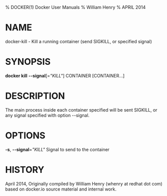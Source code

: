% DOCKER(1) Docker User Manuals
% William Henry
% APRIL 2014
# NAME
docker-kill - Kill a running container (send SIGKILL, or specified signal)

# SYNOPSIS
**docker kill** **--signal**[=*"KILL"*] CONTAINER [CONTAINER...]

# DESCRIPTION

The main process inside each container specified will be sent SIGKILL,
 or any signal specified with option --signal.

# OPTIONS
**-s**, **--signal**=*"KILL"*
   Signal to send to the container

# HISTORY
April 2014, Originally compiled by William Henry (whenry at redhat dot com)
 based on docker.io source material and internal work.
